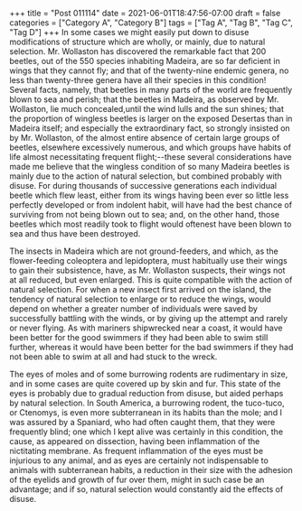+++
title = "Post 011114"
date = 2021-06-01T18:47:56-07:00
draft = false
categories = ["Category A", "Category B"]
tags = ["Tag A", "Tag B", "Tag C", "Tag D"]
+++
In some cases we might easily put down to disuse modifications of structure which are wholly, or mainly, due to natural selection. Mr. Wollaston has discovered the remarkable fact that 200 beetles, out of the 550 species inhabiting Madeira, are so far deficient in wings that they cannot fly; and that of the twenty-nine endemic genera, no less than twenty-three genera have all their species in this condition! Several facts, namely, that beetles in many parts of the world are frequently blown to sea and perish; that the beetles in Madeira, as observed by Mr. Wollaston, lie much concealed,until the wind lulls and the sun shines; that the proportion of wingless beetles is larger on the exposed Desertas than in Madeira itself; and especially the extraordinary fact, so strongly insisted on by Mr. Wollaston, of the almost entire absence of certain large groups of beetles, elsewhere excessively numerous, and which groups have habits of life almost necessitating frequent flight;--these several considerations have made me believe that the wingless condition of so many Madeira beetles is mainly due to the action of natural selection, but combined probably with disuse. For during thousands of successive generations each individual beetle which flew least, either from its wings having been ever so little less perfectly developed or from indolent habit, will have had the best chance of surviving from not being blown out to sea; and, on the other hand, those beetles which most readily took to flight would oftenest have been blown to sea and thus have been destroyed.

The insects in Madeira which are not ground-feeders, and which, as the flower-feeding coleoptera and lepidoptera, must habitually use their wings to gain their subsistence, have, as Mr. Wollaston suspects, their wings not at all reduced, but even enlarged. This is quite compatible with the action of natural selection. For when a new insect first arrived on the island, the tendency of natural selection to enlarge or to reduce the wings, would depend on whether a greater number of individuals were saved by successfully battling with the winds, or by giving up the attempt and rarely or never flying. As with mariners shipwrecked near a coast, it would have been better for the good swimmers if they had been able to swim still further, whereas it would have been better for the bad swimmers if they had not been able to swim at all and had stuck to the wreck.

The eyes of moles and of some burrowing rodents are rudimentary in size, and in some cases are quite covered up by skin and fur. This state of the eyes is probably due to gradual reduction from disuse, but aided perhaps by natural selection. In South America, a burrowing rodent, the tuco-tuco, or Ctenomys, is even more subterranean in its habits than the mole; and I was assured by a Spaniard, who had often caught them, that they were frequently blind; one which I kept alive was certainly in this condition, the cause, as appeared on dissection, having been inflammation of the nictitating membrane. As frequent inflammation of the eyes must be injurious to any animal, and as eyes are certainly not indispensable to animals with subterranean habits, a reduction in their size with the adhesion of the eyelids and growth of fur over them, might in such case be an advantage; and if so, natural selection would constantly aid the effects of disuse.

